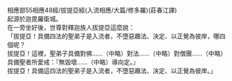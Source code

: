 相應部55相應48經/拔提亞經(入流相應/大篇/修多羅)(莊春江譯)  
起源於迦毘羅衛城。  
在一旁坐好後，世尊對釋迦族人拔提亞這麼說：  
「拔提亞！具備四法的聖弟子是入流者，不墮惡趣法、決定、以正覺為彼岸，哪四個呢？  
拔提亞！這裡，聖弟子具備對佛……（中略）對法……（中略）對僧團……（中略）具備聖者所愛戒：『無毀壞……（中略）導向定。』  
拔提亞！具備這四法的聖弟子是入流者，不墮惡趣法、決定、以正覺為彼岸。」  
  
  
